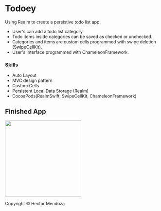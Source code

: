 # Todoey
Using Realm to create a persistive todo list app.

- User's can add a todo list category.
- Todo items inside categories can be saved as checked or unchecked.
- Categories and items are custom cells programmed with swipe deletion (SwipeCellKit).
- User's interface programmed with ChameleonFramework.

### Skills
* Auto Layout
* MVC design pattern
* Custom Cells
* Persistent Local Data Storage (Realm)
* CocoaPods(RealmSwift, SwipeCellKit, ChameleonFramework)


## Finished App
<img src="todoey.gif" width="250">

Copyright © Hector Mendoza
